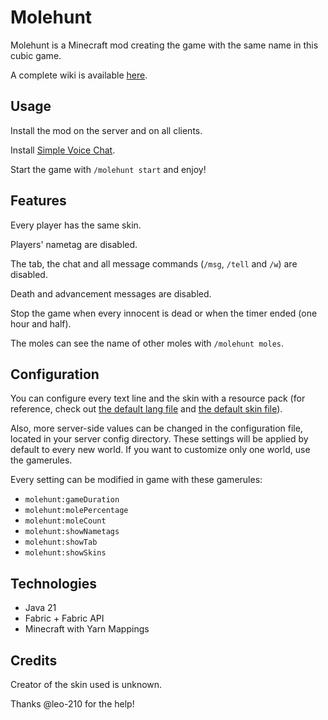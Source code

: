 # Molehunt

Molehunt is a Minecraft mod creating the game with the same name in this cubic game.

A complete wiki is available [here](https://www.anhgelus.world/molehunt/).

## Usage

Install the mod on the server and on all clients.

Install [Simple Voice Chat](http://modrinth.com/mod/simple-voice-chat).

Start the game with `/molehunt start` and enjoy!

## Features

Every player has the same skin.

Players' nametag are disabled.

The tab, the chat and all message commands (`/msg`, `/tell` and `/w`) are disabled.

Death and advancement messages are disabled.

Stop the game when every innocent is dead or when the timer ended (one hour and half).

The moles can see the name of other moles with `/molehunt moles`.

## Configuration

You can configure every text line and the skin with a resource pack (for reference, check out 
[the default lang file](src/client/resources/assets/molehunt/lang/en_us.json) and [the default
skin file](src/client/resources/assets/molehunt/textures/skin.png)).

Also, more server-side values can be changed in the configuration file, located in your server config directory.
These settings will be applied by default to every new world.
If you want to customize only one world, use the gamerules.

Every setting can be modified in game with these gamerules:
- `molehunt:gameDuration`
- `molehunt:molePercentage`
- `molehunt:moleCount`
- `molehunt:showNametags`
- `molehunt:showTab`
- `molehunt:showSkins`

## Technologies

- Java 21
- Fabric + Fabric API
- Minecraft with Yarn Mappings

## Credits

Creator of the skin used is unknown.

Thanks @leo-210 for the help!
